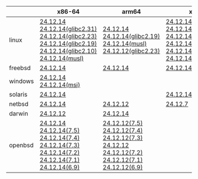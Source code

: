 ||x86-64|arm64|x86|ppc64le|armv7|armel|
| --- | --- | --- | --- | --- | --- | --- |
|linux|[24.12.14](https://github.com/roswell/sbcl_head/releases/download/24.12.14/sbcl-24.12.14-x86-64-linux-binary.tar.bz2)<br />[24.12.14(glibc2.31)](https://github.com/roswell/sbcl_head/releases/download/24.12.14/sbcl-24.12.14-x86-64-linux-glibc2.31-binary.tar.bz2)<br />[24.12.14(glibc2.23)](https://github.com/roswell/sbcl_head/releases/download/24.12.14/sbcl-24.12.14-x86-64-linux-glibc2.23-binary.tar.bz2)<br />[24.12.14(glibc2.19)](https://github.com/roswell/sbcl_head/releases/download/24.12.14/sbcl-24.12.14-x86-64-linux-glibc2.19-binary.tar.bz2)<br />[24.12.14(glibc2.10)](https://github.com/roswell/sbcl_head/releases/download/24.12.14/sbcl-24.12.14-x86-64-linux-glibc2.10-binary.tar.bz2)<br />[24.12.14(musl)](https://github.com/roswell/sbcl_head/releases/download/24.12.14/sbcl-24.12.14-x86-64-linux-musl-binary.tar.bz2)<br />|[24.12.14](https://github.com/roswell/sbcl_head/releases/download/24.12.14/sbcl-24.12.14-arm64-linux-binary.tar.bz2)<br />[24.12.14(glibc2.19)](https://github.com/roswell/sbcl_head/releases/download/24.12.14/sbcl-24.12.14-arm64-linux-glibc2.19-binary.tar.bz2)<br />[24.12.14(musl)](https://github.com/roswell/sbcl_head/releases/download/24.12.14/sbcl-24.12.14-arm64-linux-musl-binary.tar.bz2)<br />[24.12.12(glibc2.23)](https://github.com/roswell/sbcl_head/releases/download/24.12.12/sbcl-24.12.12-arm64-linux-glibc2.23-binary.tar.bz2)<br />|[24.12.14](https://github.com/roswell/sbcl_head/releases/download/24.12.14/sbcl-24.12.14-x86-linux-binary.tar.bz2)<br />[24.12.14(glibc2.31)](https://github.com/roswell/sbcl_head/releases/download/24.12.14/sbcl-24.12.14-x86-linux-glibc2.31-binary.tar.bz2)<br />[24.12.14(glibc2.23)](https://github.com/roswell/sbcl_head/releases/download/24.12.14/sbcl-24.12.14-x86-linux-glibc2.23-binary.tar.bz2)<br />[24.12.14(glibc2.19)](https://github.com/roswell/sbcl_head/releases/download/24.12.14/sbcl-24.12.14-x86-linux-glibc2.19-binary.tar.bz2)<br />[24.12.14(glibc2.10)](https://github.com/roswell/sbcl_head/releases/download/24.12.14/sbcl-24.12.14-x86-linux-glibc2.10-binary.tar.bz2)<br />[24.12.14(musl)](https://github.com/roswell/sbcl_head/releases/download/24.12.14/sbcl-24.12.14-x86-linux-musl-binary.tar.bz2)<br />|[24.12.14](https://github.com/roswell/sbcl_head/releases/download/24.12.14/sbcl-24.12.14-ppc64le-linux-binary.tar.bz2)<br />[24.12.14(glibc2.23)](https://github.com/roswell/sbcl_head/releases/download/24.12.14/sbcl-24.12.14-ppc64le-linux-glibc2.23-binary.tar.bz2)<br />[24.12.14(glibc2.19)](https://github.com/roswell/sbcl_head/releases/download/24.12.14/sbcl-24.12.14-ppc64le-linux-glibc2.19-binary.tar.bz2)<br />|[24.12.12](https://github.com/roswell/sbcl_head/releases/download/24.12.12/sbcl-24.12.12-armv7-linux-binary.tar.bz2)<br />|[24.12.12](https://github.com/roswell/sbcl_head/releases/download/24.12.12/sbcl-24.12.12-armel-linux-binary.tar.bz2)<br />|
|freebsd|[24.12.14](https://github.com/roswell/sbcl_head/releases/download/24.12.14/sbcl-24.12.14-x86-64-freebsd-binary.tar.bz2)<br />|[24.12.14](https://github.com/roswell/sbcl_head/releases/download/24.12.14/sbcl-24.12.14-arm64-freebsd-binary.tar.bz2)<br />|[24.12.14](https://github.com/roswell/sbcl_head/releases/download/24.12.14/sbcl-24.12.14-x86-freebsd-binary.tar.bz2)<br />||||
|windows|[24.12.14](https://github.com/roswell/sbcl_head/releases/download/24.12.14/sbcl-24.12.14-x86-64-windows-binary.tar.bz2)<br />[24.12.14(msi)](https://github.com/roswell/sbcl_head/releases/download/24.12.14/sbcl-24.12.14-x86-64-windows-binary.msi)<br />||||||
|solaris|[24.12.14](https://github.com/roswell/sbcl_head/releases/download/24.12.14/sbcl-24.12.14-x86-64-solaris-binary.tar.bz2)<br />||[24.12.14](https://github.com/roswell/sbcl_head/releases/download/24.12.14/sbcl-24.12.14-x86-solaris-binary.tar.bz2)<br />||||
|netbsd|[24.12.14](https://github.com/roswell/sbcl_head/releases/download/24.12.14/sbcl-24.12.14-x86-64-netbsd-binary.tar.bz2)<br />|[24.12.12](https://github.com/roswell/sbcl_head/releases/download/24.12.12/sbcl-24.12.12-arm64-netbsd-binary.tar.bz2)<br />|[24.12.7](https://github.com/roswell/sbcl_head/releases/download/24.12.7/sbcl-24.12.7-x86-netbsd-binary.tar.bz2)<br />||||
|darwin|[24.12.12](https://github.com/roswell/sbcl_head/releases/download/24.12.12/sbcl-24.12.12-x86-64-darwin-binary.tar.bz2)<br />|[24.12.14](https://github.com/roswell/sbcl_head/releases/download/24.12.14/sbcl-24.12.14-arm64-darwin-binary.tar.bz2)<br />|||||
|openbsd|[24.12.14](https://github.com/roswell/sbcl_head/releases/download/24.12.14/sbcl-24.12.14-x86-64-openbsd-binary.tar.bz2)<br />[24.12.14(7.5)](https://github.com/roswell/sbcl_head/releases/download/24.12.14/sbcl-24.12.14-x86-64-openbsd-7.5-binary.tar.bz2)<br />[24.12.14(7.4)](https://github.com/roswell/sbcl_head/releases/download/24.12.14/sbcl-24.12.14-x86-64-openbsd-7.4-binary.tar.bz2)<br />[24.12.14(7.3)](https://github.com/roswell/sbcl_head/releases/download/24.12.14/sbcl-24.12.14-x86-64-openbsd-7.3-binary.tar.bz2)<br />[24.12.14(7.2)](https://github.com/roswell/sbcl_head/releases/download/24.12.14/sbcl-24.12.14-x86-64-openbsd-7.2-binary.tar.bz2)<br />[24.12.14(7.1)](https://github.com/roswell/sbcl_head/releases/download/24.12.14/sbcl-24.12.14-x86-64-openbsd-7.1-binary.tar.bz2)<br />[24.12.14(6.9)](https://github.com/roswell/sbcl_head/releases/download/24.12.14/sbcl-24.12.14-x86-64-openbsd-6.9-binary.tar.bz2)<br />|[24.12.12(7.5)](https://github.com/roswell/sbcl_head/releases/download/24.12.12/sbcl-24.12.12-arm64-openbsd-7.5-binary.tar.bz2)<br />[24.12.12(7.4)](https://github.com/roswell/sbcl_head/releases/download/24.12.12/sbcl-24.12.12-arm64-openbsd-7.4-binary.tar.bz2)<br />[24.12.12(7.3)](https://github.com/roswell/sbcl_head/releases/download/24.12.12/sbcl-24.12.12-arm64-openbsd-7.3-binary.tar.bz2)<br />[24.12.12](https://github.com/roswell/sbcl_head/releases/download/24.12.12/sbcl-24.12.12-arm64-openbsd-binary.tar.bz2)<br />[24.12.12(7.2)](https://github.com/roswell/sbcl_head/releases/download/24.12.12/sbcl-24.12.12-arm64-openbsd-7.2-binary.tar.bz2)<br />[24.12.12(7.1)](https://github.com/roswell/sbcl_head/releases/download/24.12.12/sbcl-24.12.12-arm64-openbsd-7.1-binary.tar.bz2)<br />[24.12.12(6.9)](https://github.com/roswell/sbcl_head/releases/download/24.12.12/sbcl-24.12.12-arm64-openbsd-6.9-binary.tar.bz2)<br />|||||
